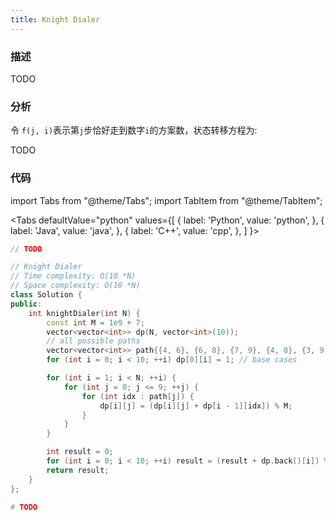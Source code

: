 ```yaml
---
title: Knight Dialer
---
```


### 描述

TODO

### 分析

令 `f(j, i)`表示第`j`步恰好走到数字`i`的方案数，状态转移方程为:

TODO

### 代码

import Tabs from "@theme/Tabs";
import TabItem from "@theme/TabItem";

<Tabs
defaultValue="python"
values={[
{ label: 'Python', value: 'python', },
{ label: 'Java', value: 'java', },
{ label: 'C++', value: 'cpp', },
]
}>
<TabItem value="java">

```java
// TODO
```

</TabItem>
<TabItem value="cpp">

```cpp
// Knight Dialer
// Time complexity: O(10 *N)
// Space complexity: O(10 *N)
class Solution {
public:
    int knightDialer(int N) {
        const int M = 1e9 + 7;
        vector<vector<int>> dp(N, vector<int>(10));
        // all possible paths
        vector<vector<int>> path{{4, 6}, {6, 8}, {7, 9}, {4, 8}, {3, 9, 0}, {}, {1, 7, 0}, {2, 6}, {1, 9}, {4, 2}};
        for (int i = 0; i < 10; ++i) dp[0][i] = 1; // base cases

        for (int i = 1; i < N; ++i) {
            for (int j = 0; j <= 9; ++j) {
                for (int idx : path[j]) {
                    dp[i][j] = (dp[i][j] + dp[i - 1][idx]) % M;
                }
            }
        }

        int result = 0;
        for (int i = 0; i < 10; ++i) result = (result + dp.back()[i]) % M;
        return result;
    }
};
```

</TabItem>

<TabItem value="python">

```python
# TODO
```

</TabItem>
</Tabs>
